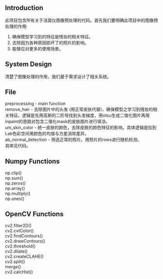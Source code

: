 ## Introduction
此项目包含所有关于洁面仪图像预处理的代码。首先我们要明确此项目中的图像预处理的作用: <br>
1. 确保模型学习到的特征是残妆的相关特征。<br>
2. 去除因为各种原因损坏了的照片的影响。<br>
3. 能够应对更多的使用场景。

## System Design
清楚了图像处理的作用，我们基于需求设计了相关系统。

## File
preprocessing - main function <br>
remove_hair - 去除图片中的头发 (用正常皮肤代替)，确保模型之学习到残妆的相关特征。逻辑是先用高斯的二阶导找到头发梯度，用otsu生成二值化图片再用inpaint的思路对包含二值化mask的皮肤图片进行填涂。<br>
uni_skin_color - 统一皮肤的颜色，去除皮肤的颜色特征的影响。具体逻辑是拉到Lab色彩空间用颜色的均值与方差消除差异。<br>
ab_normal_detection - 筛选正常的照片。用照片的rows进行随机检测。<br>
具体见代码。<br>

## Numpy Functions
np.clip()<br>
np.sum()<br>
np.zeros()<br>
np.array()<br>
np.multiply()<br>
np.ones()

## OpenCV Functions
cv2.filter2D()<br>
cv2.cvtColor()<br>
cv2.findContours()<br>
cv2.drawContours()<br>
cv2.threshold()<br>
cv2.dilate()<br>
cv2.createCLAHE()<br>
cv2.split()<br>
merge()<br>
cv2.calcHist()
